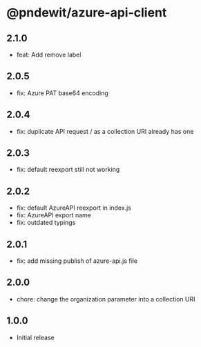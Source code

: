 # @pndewit/azure-api-client

## 2.1.0

- feat: Add remove label

## 2.0.5

- fix: Azure PAT base64 encoding

## 2.0.4

- fix: duplicate API request / as a collection URI already has one

## 2.0.3

- fix: default reexport still not working

## 2.0.2

- fix: default AzureAPI reexport in index.js
- fix: AzureAPI export name
- fix: outdated typings

## 2.0.1

- fix: add missing publish of azure-api.js file

## 2.0.0

- chore: change the organization parameter into a collection URI

## 1.0.0

- Initial release
